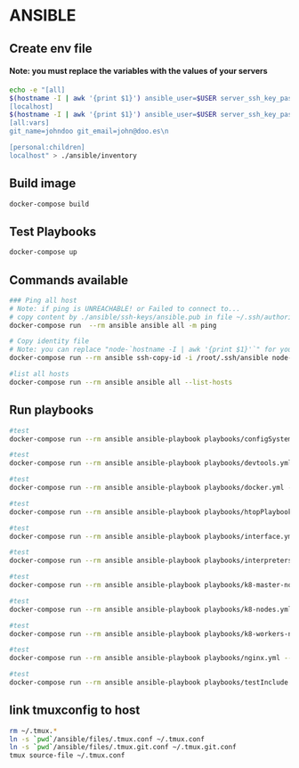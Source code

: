 # ANSIBLE
## Create env file

#### Note: you must replace the variables with the values ​​of your servers

```bash
echo -e "[all]
$(hostname -I | awk '{print $1}') ansible_user=$USER server_ssh_key_passphrasse=\"\"\n
[localhost]
$(hostname -I | awk '{print $1}') ansible_user=$USER server_ssh_key_passphrasse=\"\"\n
[all:vars]
git_name=johndoo git_email=john@doo.es\n

[personal:children]
localhost" > ./ansible/inventory
```

## Build image

```bash
docker-compose build
```

## Test Playbooks

```bash
docker-compose up
```

## Commands available

```bash
### Ping all host
# Note: if ping is UNREACHABLE! or Failed to connect to...
# copy content by ./ansible/ssh-keys/ansible.pub in file ~/.ssh/authorized_keys in your server.
docker-compose run  --rm ansible ansible all -m ping
```

```bash
# Copy identity file 
# Note: you can replace "node-`hostname -I | awk '{print $1}'`" for your $HOST_NAME or $IP_ADDRESS
docker-compose run --rm ansible ssh-copy-id -i /root/.ssh/ansible node-`hostname -I | awk '{print $1}'`
```

```bash
#list all hosts
docker-compose run --rm ansible ansible all --list-hosts
```

## Run playbooks

```bash
#test
docker-compose run --rm ansible ansible-playbook playbooks/configSystem.yml
```

```bash
#test
docker-compose run --rm ansible ansible-playbook playbooks/devtools.yml --ask-become-pass
```

```bash
#test
docker-compose run --rm ansible ansible-playbook playbooks/docker.yml --ask-become-pass
```

```bash
#test
docker-compose run --rm ansible ansible-playbook playbooks/htopPlaybook.yml --ask-become-pass
```

```bash
#test
docker-compose run --rm ansible ansible-playbook playbooks/interface.yml
```

```bash
#test
docker-compose run --rm ansible ansible-playbook playbooks/interpreters.yml --ask-become-pass
```

```bash
#test
docker-compose run --rm ansible ansible-playbook playbooks/k8-master-node.yml --ask-become-pass
```

```bash
#test
docker-compose run --rm ansible ansible-playbook playbooks/k8-nodes.yml --ask-become-pass
```

```bash
#test
docker-compose run --rm ansible ansible-playbook playbooks/k8-workers-node.yml --ask-become-pass
```

```bash
#test
docker-compose run --rm ansible ansible-playbook playbooks/nginx.yml --ask-become-pass
```

```bash
#test
docker-compose run --rm ansible ansible-playbook playbooks/testInclude.yml
```

## link tmuxconfig to host

```bash
rm ~/.tmux.*
ln -s `pwd`/ansible/files/.tmux.conf ~/.tmux.conf
ln -s `pwd`/ansible/files/.tmux.git.conf ~/.tmux.git.conf
tmux source-file ~/.tmux.conf
```
